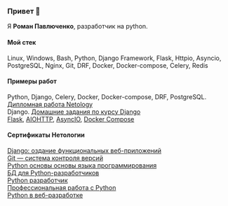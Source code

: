 ### Привет 👋
Я <b>Роман Павлюченко</b>, разработчик на python.
#### Мой стек

Linux, Windows, Bash, Python, Django Framework, Flask, Httpio, Asyncio, PostgreSQL, Nginx, Git, DRF, Docker, Docker-compose, Celery, Redis

#### Примеры работ
Python, Django, Celery, Docker, Docker-compose, DRF, PostgreSQL.  [Дипломная работа Netology](https://github.com/RomanPavlyuchenko/python-final-diplom)  
Django. [Домашние задания по курсу Django](https://github.com/RomanPavlyuchenko/django_homework)  
[Flask](https://github.com/RomanPavlyuchenko/flask),   [AIOHTTP](https://github.com/RomanPavlyuchenko/aiohttp), [AsyncIO](https://github.com/RomanPavlyuchenko/asyncio), [Docker Compose](https://github.com/RomanPavlyuchenko/docker-compose)

#### Сертификаты Нетологии
[Django: оздание функциональных веб-приложений](https://github.com/RomanPavlyuchenko/RomanPavlyuchenko/blob/main/django.pdf)  
[Git — система контроля версий](https://github.com/RomanPavlyuchenko/RomanPavlyuchenko/blob/main/git.pdf)  
[Python основы основы языка программирования](https://github.com/RomanPavlyuchenko/RomanPavlyuchenko/blob/main/py_basic.pdf)  
[БД для Python-разработчиков](https://github.com/RomanPavlyuchenko/RomanPavlyuchenko/blob/main/py_database.pdf)  
[Python разработчик](https://github.com/RomanPavlyuchenko/RomanPavlyuchenko/blob/main/py_dev.pdf)  
[Профессиональная работа с Python](https://github.com/RomanPavlyuchenko/RomanPavlyuchenko/blob/main/py_pro.pdf)  
[Python в веб-разработке](https://github.com/RomanPavlyuchenko/RomanPavlyuchenko/blob/main/py_web.pdf)
